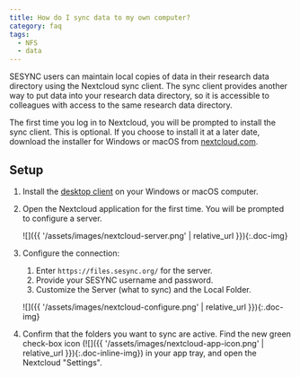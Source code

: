 ```yaml
---
title: How do I sync data to my own computer?
category: faq
tags:
  - NFS
  - data
---
```


SESYNC users can maintain local copies of data in their research data directory
using the Nextcloud sync client. The sync client provides another way to put
data into your research data directory, so it is accessible to colleagues with
access to the same research data directory.

The first time you log in to Nextcloud, you will be prompted to install the sync
client. This is optional. If you choose to install it at a later date, download
the installer for Windows or macOS from
[nextcloud.com](https://nextcloud.com/install/#install-clients).

## Setup

1. Install the [desktop client](https://nextcloud.com/install/#install-clients)
on your Windows or macOS computer.

1. Open the Nextcloud application for the first time. You will be prompted to
configure a server.

    ![]({{ '/assets/images/nextcloud-server.png' | relative_url }}){:.doc-img}

1. Configure the connection:
   1. Enter `https://files.sesync.org/` for the server.
   1. Provide your SESYNC username and password.
   1. Customize the Server (what to sync) and the Local Folder.

    ![]({{ '/assets/images/nextcloud-configure.png' | relative_url }}){:.doc-img}

1. Confirm that the folders you want to sync are active. Find the new green
check-box icon (![]({{ '/assets/images/nextcloud-app-icon.png' | relative_url
}}){:.doc-inline-img}) in your app tray, and open the Nextcloud "Settings".
